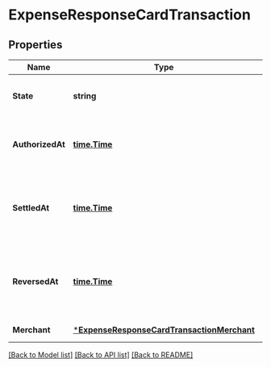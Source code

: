 # ExpenseResponseCardTransaction

## Properties
Name | Type | Description | Notes
------------ | ------------- | ------------- | -------------
**State** | **string** | This is the transaction state of this card transaction. | [default to null]
**AuthorizedAt** | [**time.Time**](time.Time.md) | Date and time the transaction was authorized in the format YYYY-MM-DDTHH:mi:ss.SSSZ. | [optional] [default to null]
**SettledAt** | [**time.Time**](time.Time.md) | Date and time the transaction was settled in the pleo wallet currency in the format YYYY-MM-DDTHH:mi:ss.SSSZ. | [optional] [default to null]
**ReversedAt** | [**time.Time**](time.Time.md) | Date and time the transaction was reversed if the transaction is in a reversal state in the format YYYY-MM-DDTHH:mi:ss.SSSZ. | [optional] [default to null]
**Merchant** | [***ExpenseResponseCardTransactionMerchant**](ExpenseResponse_cardTransaction_merchant.md) |  | [default to null]

[[Back to Model list]](../README.md#documentation-for-models) [[Back to API list]](../README.md#documentation-for-api-endpoints) [[Back to README]](../README.md)

